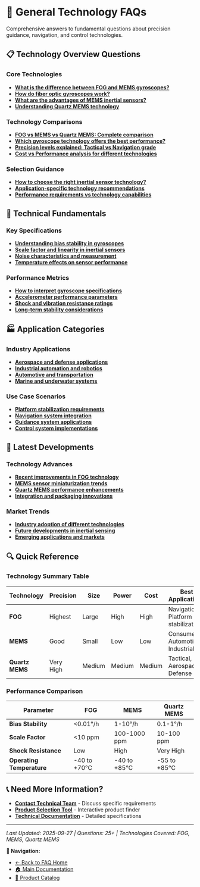 # 🎯 General Technology FAQs

Comprehensive answers to fundamental questions about precision guidance, navigation, and control technologies.

## 📋 Technology Overview Questions

### Core Technologies
- **[What is the difference between FOG and MEMS gyroscopes?](fog-vs-mems-comparison.md)**
- **[How do fiber optic gyroscopes work?](fog-technology-explained.md)**
- **[What are the advantages of MEMS inertial sensors?](mems-technology-advantages.md)**
- **[Understanding Quartz MEMS technology](quartz-mems-explained.md)**

### Technology Comparisons
- **[FOG vs MEMS vs Quartz MEMS: Complete comparison](technology-comparison-matrix.md)**
- **[Which gyroscope technology offers the best performance?](gyroscope-technology-comparison.md)**
- **[Precision levels explained: Tactical vs Navigation grade](precision-levels-explained.md)**
- **[Cost vs Performance analysis for different technologies](cost-performance-analysis.md)**

### Selection Guidance
- **[How to choose the right inertial sensor technology?](technology-selection-guide.md)**
- **[Application-specific technology recommendations](application-technology-matching.md)**
- **[Performance requirements vs technology capabilities](performance-requirements-guide.md)**

## 🔧 Technical Fundamentals

### Key Specifications
- **[Understanding bias stability in gyroscopes](bias-stability-explained.md)**
- **[Scale factor and linearity in inertial sensors](scale-factor-guide.md)**
- **[Noise characteristics and measurement](noise-characteristics.md)**
- **[Temperature effects on sensor performance](temperature-effects.md)**

### Performance Metrics
- **[How to interpret gyroscope specifications](gyroscope-specs-guide.md)**
- **[Accelerometer performance parameters](accelerometer-specs-guide.md)**
- **[Shock and vibration resistance ratings](shock-vibration-guide.md)**
- **[Long-term stability considerations](long-term-stability.md)**

## 🏭 Application Categories

### Industry Applications
- **[Aerospace and defense applications](../applications/aerospace-defense.md)**
- **[Industrial automation and robotics](../applications/industrial-automation.md)**
- **[Automotive and transportation](../applications/automotive-transport.md)**
- **[Marine and underwater systems](../applications/marine-systems.md)**

### Use Case Scenarios
- **[Platform stabilization requirements](platform-stabilization.md)**
- **[Navigation system integration](navigation-integration.md)**
- **[Guidance system applications](guidance-applications.md)**
- **[Control system implementations](control-implementations.md)**

## 🌟 Latest Developments

### Technology Advances
- **[Recent improvements in FOG technology](fog-technology-advances.md)**
- **[MEMS sensor miniaturization trends](mems-miniaturization.md)**
- **[Quartz MEMS performance enhancements](quartz-mems-advances.md)**
- **[Integration and packaging innovations](integration-innovations.md)**

### Market Trends
- **[Industry adoption of different technologies](market-adoption-trends.md)**
- **[Future developments in inertial sensing](future-developments.md)**
- **[Emerging applications and markets](emerging-applications.md)**

## 🔍 Quick Reference

### Technology Summary Table

| Technology | Precision | Size | Power | Cost | Best Applications |
|------------|-----------|------|-------|------|-------------------|
| **FOG** | Highest | Large | High | High | Navigation, Platform stabilization |
| **MEMS** | Good | Small | Low | Low | Consumer, Automotive, Industrial |
| **Quartz MEMS** | Very High | Medium | Medium | Medium | Tactical, Aerospace, Defense |

### Performance Comparison

| Parameter | FOG | MEMS | Quartz MEMS |
|-----------|-----|------|-------------|
| **Bias Stability** | <0.01°/h | 1-10°/h | 0.1-1°/h |
| **Scale Factor** | <10 ppm | 100-1000 ppm | 10-100 ppm |
| **Shock Resistance** | Low | High | Very High |
| **Operating Temperature** | -40 to +70°C | -40 to +85°C | -55 to +85°C |

## 📞 Need More Information?

- **[Contact Technical Team](https://www.gnc-tech.com/contact)** - Discuss specific requirements
- **[Product Selection Tool](https://www.gnc-tech.com/selector)** - Interactive product finder
- **[Technical Documentation](../../resources/README.md)** - Detailed specifications

---

*Last Updated: 2025-09-27 | Questions: 25+ | Technologies Covered: FOG, MEMS, Quartz MEMS*

**🔗 Navigation:**
- [← Back to FAQ Home](../README.md)
- [🏠 Main Documentation](../../README.md)
- [📑 Product Catalog](../../products/README.md)
